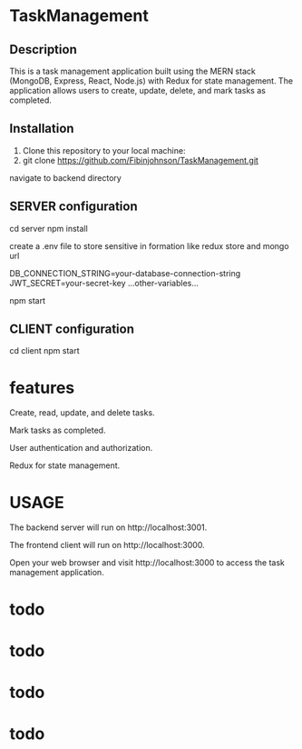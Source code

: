 # TaskManagement
## Description
This is a task management application built using the MERN stack (MongoDB, Express, React, Node.js) with Redux for state management. The application allows users to create, update, delete, and mark tasks as completed.

## Installation

1. Clone this repository to your local machine:
2.  git clone https://github.com/Fibinjohnson/TaskManagement.git

navigate to backend directory
## SERVER configuration
cd server
npm install

create a .env file to store sensitive in formation like redux store and mongo url

DB_CONNECTION_STRING=your-database-connection-string
JWT_SECRET=your-secret-key
...other-variables...

npm start


## CLIENT configuration
cd client
npm start

# features

Create, read, update, and delete tasks.

Mark tasks as completed.

User authentication and authorization.

Redux for state management.

# USAGE

The backend server will run on http://localhost:3001.

The frontend client will run on http://localhost:3000.

Open your web browser and visit http://localhost:3000 to access the task management application.

# todo
# todo
# todo
# todo
